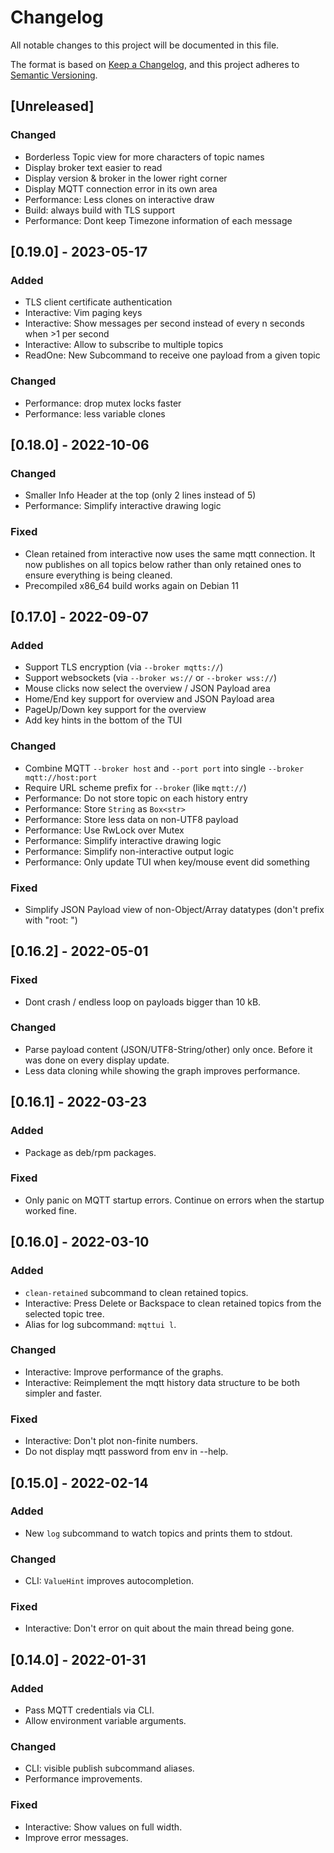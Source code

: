 # Changelog

All notable changes to this project will be documented in this file.

The format is based on [Keep a Changelog](https://keepachangelog.com/en/1.1.0/),
and this project adheres to [Semantic Versioning](https://semver.org/spec/v2.0.0.html).

## [Unreleased]

### Changed

- Borderless Topic view for more characters of topic names
- Display broker text easier to read
- Display version & broker in the lower right corner
- Display MQTT connection error in its own area
- Performance: Less clones on interactive draw
- Build: always build with TLS support
- Performance: Dont keep Timezone information of each message

## [0.19.0] - 2023-05-17

### Added

- TLS client certificate authentication
- Interactive: Vim paging keys
- Interactive: Show messages per second instead of every n seconds when >1 per second
- Interactive: Allow to subscribe to multiple topics
- ReadOne: New Subcommand to receive one payload from a given topic

### Changed

- Performance: drop mutex locks faster
- Performance: less variable clones

## [0.18.0] - 2022-10-06

### Changed

- Smaller Info Header at the top (only 2 lines instead of 5)
- Performance: Simplify interactive drawing logic

### Fixed

- Clean retained from interactive now uses the same mqtt connection. It now publishes on all topics below rather than only retained ones to ensure everything is being cleaned.
- Precompiled x86_64 build works again on Debian 11

## [0.17.0] - 2022-09-07

### Added

- Support TLS encryption (via `--broker mqtts://`)
- Support websockets (via `--broker ws://` or `--broker wss://`)
- Mouse clicks now select the overview / JSON Payload area
- Home/End key support for overview and JSON Payload area
- PageUp/Down key support for the overview
- Add key hints in the bottom of the TUI

### Changed

- Combine MQTT `--broker host` and `--port port` into single `--broker mqtt://host:port`
- Require URL scheme prefix for `--broker` (like `mqtt://`)
- Performance: Do not store topic on each history entry
- Performance: Store `String` as `Box<str>`
- Performance: Store less data on non-UTF8 payload
- Performance: Use RwLock over Mutex
- Performance: Simplify interactive drawing logic
- Performance: Simplify non-interactive output logic
- Performance: Only update TUI when key/mouse event did something

### Fixed

- Simplify JSON Payload view of non-Object/Array datatypes (don't prefix with "root: ")

## [0.16.2] - 2022-05-01

### Fixed

- Dont crash / endless loop on payloads bigger than 10 kB.

### Changed

- Parse payload content (JSON/UTF8-String/other) only once. Before it was done on every display update.
- Less data cloning while showing the graph improves performance.

## [0.16.1] - 2022-03-23

### Added

- Package as deb/rpm packages.

### Fixed

- Only panic on MQTT startup errors. Continue on errors when the startup worked fine.

## [0.16.0] - 2022-03-10

### Added

- `clean-retained` subcommand to clean retained topics.
- Interactive: Press Delete or Backspace to clean retained topics from the selected topic tree.
- Alias for log subcommand: `mqttui l`.

### Changed

- Interactive: Improve performance of the graphs.
- Interactive: Reimplement the mqtt history data structure to be both simpler and faster.

### Fixed

- Interactive: Don't plot non-finite numbers.
- Do not display mqtt password from env in --help.

## [0.15.0] - 2022-02-14

### Added

- New `log` subcommand to watch topics and prints them to stdout.

### Changed

- CLI: `ValueHint` improves autocompletion.

### Fixed

- Interactive: Don't error on quit about the main thread being gone.

## [0.14.0] - 2022-01-31

### Added

- Pass MQTT credentials via CLI.
- Allow environment variable arguments.

### Changed

- CLI: visible publish subcommand aliases.
- Performance improvements.

### Fixed

- Interactive: Show values on full width.
- Improve error messages.
